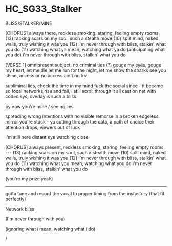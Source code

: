 # HC_SG33_Stalker

BLISS/STALKER/MINE

[CHORUS]
always there, reckless smoking, staring, feeling empty rooms (13)
racking scars on my soul, such a stealth move (10)
split mind, naked walls, truly wishing it was you (12)
i'm never through with bliss, stalkin' what you do (11)
watching what ya mean, watching what ya do (anticipating what you do)
i'm never through with bliss, stalkin' what you do

[VERSE 1]
omnipresent subject, no criminal ties (?) 
gouge my eyes, gouge my heart, let me die
let me run for the night, let me show the sparks
see you shine, access or no access ain't no try

subliminal lies, check the time in my mind
fuck the social since - it became so focal
networks rise and fall, i still scroll through it all
cast on net with coded sys, overlay is such a bliss

by now you're mine / seeing lies

spreading wrong intentions with no visible remorse 
in a broken edgeless mirror you're stuck - ya
cutting through the data, a path of choice
their attention drops, viewers out of luck

i'm still here 
distant eye watching close

[CHORUS]
always present, reckless smoking, staring, feeling empty rooms --- (13)
racking scars on my soul, such a stealth move (10)
split mind, naked walls, truly wishing it was you (12)
i'm never through with bliss, stalkin' what you do (11)
watching what you mean, watching what you do 
i'm never through with bliss, stalkin' what you do

(you're my prize yeah)



---
gotta tune and record the vocal to proper timing from the instastory (that fit perfectly)

Network bliss

(I'm never through with you)

(ignoring what i mean, watching what i do)

/
